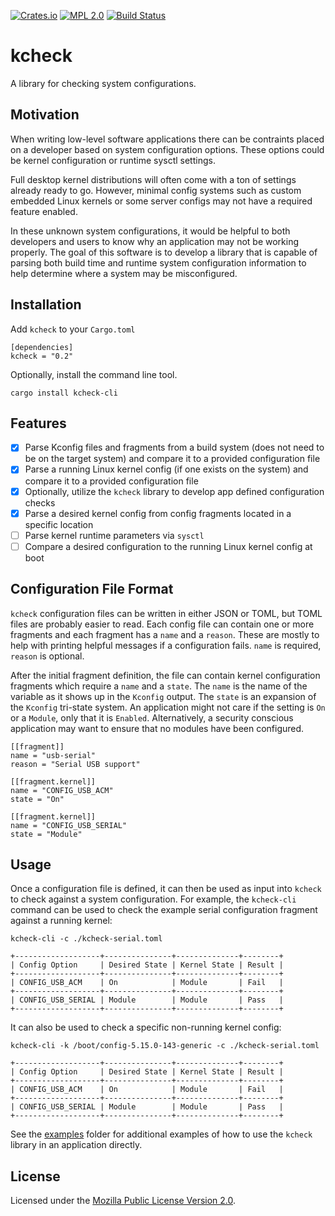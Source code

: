 [![Crates.io][crates-badge]][crates-url]
[![MPL 2.0][mpl-badge]][mpl-url]
[![Build Status][actions-badge]][actions-url]

[crates-badge]: https://img.shields.io/crates/v/kcheck.svg
[crates-url]: https://crates.io/crates/kcheck
[mpl-badge]: https://img.shields.io/badge/License-MPL_2.0-brightgreen.svg
[mpl-url]: https://github.com/jdswensen/kcheck/blob/main/LICENSE
[actions-badge]: https://img.shields.io/github/actions/workflow/status/jdswensen/kcheck/ci.yml?branch=main
[actions-url]: https://github.com/jdswensen/kcheck/actions/workflows/ci.yml?query=workflow%3ACI+branch%3Amain

# kcheck

A library for checking system configurations.

## Motivation

When writing low-level software applications there can be contraints placed on a developer based on
system configuration options. These options could be kernel configuration or runtime sysctl settings.

Full desktop kernel distributions will often come with a ton of settings already ready to go. However,
minimal config systems such as custom embedded Linux kernels or some server configs may not have a
required feature enabled.

In these unknown system configurations, it would be helpful to both developers and users to know why
an application may not be working properly. The goal of this software is to develop a library that
is capable of parsing both build time and runtime system configuration information to help determine
where a system may be misconfigured.

## Installation

Add `kcheck` to your `Cargo.toml`

```
[dependencies]
kcheck = "0.2"
```

Optionally, install the command line tool.
```
cargo install kcheck-cli
```

## Features

- [x] Parse Kconfig files and fragments from a build system (does not need to be on the target system) and compare it to a provided configuration file
- [x] Parse a running Linux kernel config (if one exists on the system) and compare it to a provided configuration file
- [x] Optionally, utilize the `kcheck` library to develop app defined configuration checks
- [x] Parse a desired kernel config from config fragments located in a specific location
- [ ] Parse kernel runtime parameters via `sysctl`
- [ ] Compare a desired configuration to the running Linux kernel config at boot

## Configuration File Format

`kcheck` configuration files can be written in either JSON or TOML, but TOML files
are probably easier to read. Each config file can contain one or more fragments and each fragment
has a `name` and a `reason`. These are mostly to help with printing helpful messages if a configuration
fails. `name` is required, `reason` is optional.

After the initial fragment definition, the file can contain kernel configuration fragments which
require a `name` and a `state`. The `name` is the name of the variable as it shows up in the `Kconfig`
output. The `state` is an expansion of the `Kconfig` tri-state system. An application might not care
if the setting is `On` or a `Module`, only that it is `Enabled`. Alternatively, a security conscious
application may want to ensure that no modules have been configured.

```
[[fragment]]
name = "usb-serial"
reason = "Serial USB support"

[[fragment.kernel]]
name = "CONFIG_USB_ACM"
state = "On"

[[fragment.kernel]]
name = "CONFIG_USB_SERIAL"
state = "Module"
```

## Usage

Once a configuration file is defined, it can then be used as input into `kcheck` to check against a
system configuration. For example, the `kcheck-cli` command can be used to check the example serial
configuration fragment against a running kernel:

```
kcheck-cli -c ./kcheck-serial.toml

+-------------------+---------------+--------------+--------+
| Config Option     | Desired State | Kernel State | Result |
+-------------------+---------------+--------------+--------+
| CONFIG_USB_ACM    | On            | Module       | Fail   |
+-------------------+---------------+--------------+--------+
| CONFIG_USB_SERIAL | Module        | Module       | Pass   |
+-------------------+---------------+--------------+--------+
```

It can also be used to check a specific non-running kernel config:

```
kcheck-cli -k /boot/config-5.15.0-143-generic -c ./kcheck-serial.toml

+-------------------+---------------+--------------+--------+
| Config Option     | Desired State | Kernel State | Result |
+-------------------+---------------+--------------+--------+
| CONFIG_USB_ACM    | On            | Module       | Fail   |
+-------------------+---------------+--------------+--------+
| CONFIG_USB_SERIAL | Module        | Module       | Pass   |
+-------------------+---------------+--------------+--------+
```

See the [examples](examples) folder for additional examples of how to use the
`kcheck` library in an application directly.

## License

Licensed under the [Mozilla Public License Version 2.0](https://www.mozilla.org/en-US/MPL/2.0/).
